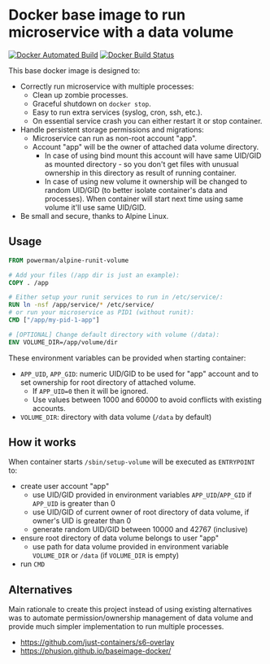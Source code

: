 # Docker base image to run microservice with a data volume
[![Docker Automated Build](https://img.shields.io/docker/automated/powerman/alpine-runit-volume.svg)](https://github.com/powerman/alpine-runit-volume)
[![Docker Build Status](https://img.shields.io/docker/build/powerman/alpine-runit-volume.svg)](https://hub.docker.com/r/powerman/alpine-runit-volume/)

This base docker image is designed to:

- Correctly run microservice with multiple processes:
  - Clean up zombie processes.
  - Graceful shutdown on `docker stop`.
  - Easy to run extra services (syslog, cron, ssh, etc.).
  - On essential service crash you can either restart it or stop
    container.
- Handle persistent storage permissions and migrations:
  - Microservice can run as non-root account "app".
  - Account "app" will be the owner of attached data volume directory.
    - In case of using bind mount this account will have same UID/GID as
      mounted directory - so you don't get files with unusual ownership in
      this directory as result of running container.
    - In case of using new volume it ownership will be changed to random
      UID/GID (to better isolate container's data and processes). When
      container will start next time using same volume it'll use same
      UID/GID.
- Be small and secure, thanks to Alpine Linux.

## Usage

```Dockerfile
FROM powerman/alpine-runit-volume

# Add your files (/app dir is just an example):
COPY . /app

# Either setup your runit services to run in /etc/service/:
RUN ln -nsf /app/service/* /etc/service/
# or run your microservice as PID1 (without runit):
CMD ["/app/my-pid-1-app"]

# [OPTIONAL] Change default directory with volume (/data):
ENV VOLUME_DIR=/app/volume/dir
```

These environment variables can be provided when starting container:

- `APP_UID`, `APP_GID`: numeric UID/GID to be used for "app" account and
  to set ownership for root directory of attached volume.
  - If `APP_UID=0` then it will be ignored.
  - Use values between 1000 and 60000 to avoid conflicts with existing
    accounts.
- `VOLUME_DIR`: directory with data volume (`/data` by default)

## How it works

When container starts `/sbin/setup-volume` will be executed as
`ENTRYPOINT` to:

- create user account "app"
  - use UID/GID provided in environment variables `APP_UID`/`APP_GID`
    if `APP_UID` is greater than 0
  - use UID/GID of current owner of root directory of data volume,
    if owner's UID is greater than 0
  - generate random UID/GID between 10000 and 42767 (inclusive)
- ensure root directory of data volume belongs to user "app"
  - use path for data volume provided in environment variable `VOLUME_DIR`
    or `/data` (if `VOLUME_DIR` is empty)
- run `CMD`

## Alternatives

Main rationale to create this project instead of using existing
alternatives was to automate permission/ownership management of data
volume and provide much simpler implementation to run multiple processes.

- https://github.com/just-containers/s6-overlay
- https://phusion.github.io/baseimage-docker/
